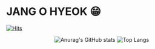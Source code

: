 # JANG O HYEOK 😁


[![Hits](https://hits.seeyoufarm.com/api/count/incr/badge.svg?url=https%3A%2F%2Fgithub.com%2FJangBar&count_bg=%23FFADAD&title_bg=%23FFDAC7&icon=&icon_color=%23E7E7E7&title=hits&edge_flat=false)](https://hits.seeyoufarm.com)


 <div align="center">
   
![Anurag's GitHub stats](https://github-readme-stats.vercel.app/api?username=JangBar&show_icons=true&theme=tokyonight)
 ![Top Langs](https://github-readme-stats.vercel.app/api/top-langs/?username=JangBar&layout=compact&theme=tokyonight)

</div>

